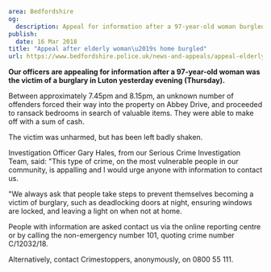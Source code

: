 ```yaml
area: Bedfordshire
og:
  description: Appeal for information after a 97-year-old woman burgled in Luton yesterday evening (Thursday).
publish:
  date: 16 Mar 2018
title: "Appeal after elderly woman\u2019s home burgled"
url: https://www.bedfordshire.police.uk/news-and-appeals/appeal-elderly-burglary-march18
```

**Our officers are appealing for information after a 97-year-old woman was the victim of a burglary in Luton yesterday evening (Thursday).**

Between approximately 7.45pm and 8.15pm, an unknown number of offenders forced their way into the property on Abbey Drive, and proceeded to ransack bedrooms in search of valuable items. They were able to make off with a sum of cash.

The victim was unharmed, but has been left badly shaken.

Investigation Officer Gary Hales, from our Serious Crime Investigation Team, said: "This type of crime, on the most vulnerable people in our community, is appalling and I would urge anyone with information to contact us.

"We always ask that people take steps to prevent themselves becoming a victim of burglary, such as deadlocking doors at night, ensuring windows are locked, and leaving a light on when not at home.

People with information are asked contact us via the online reporting centre or by calling the non-emergency number 101, quoting crime number C/12032/18.

Alternatively, contact Crimestoppers, anonymously, on 0800 55 111.
